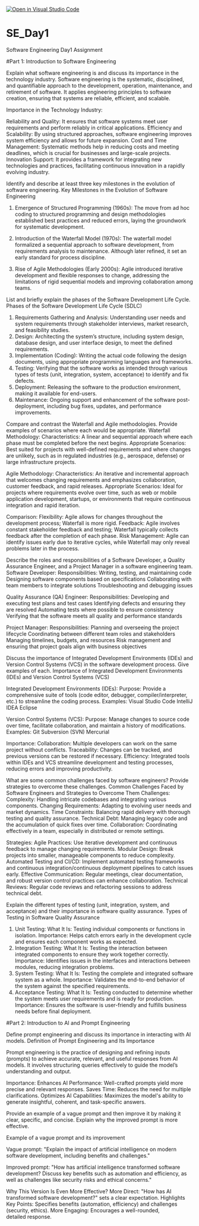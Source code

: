 [![Open in Visual Studio Code](https://classroom.github.com/assets/open-in-vscode-2e0aaae1b6195c2367325f4f02e2d04e9abb55f0b24a779b69b11b9e10269abc.svg)](https://classroom.github.com/online_ide?assignment_repo_id=18493702&assignment_repo_type=AssignmentRepo)
# SE_Day1
Software Engineering Day1 Assignment

#Part 1: Introduction to Software Engineering

Explain what software engineering is and discuss its importance in the technology industry.
Software engineering is the systematic, disciplined, and quantifiable approach to the development, operation, maintenance, and retirement of software. It applies engineering principles to software creation, ensuring that systems are reliable, efficient, and scalable.

Importance in the Technology Industry:

Reliability and Quality: It ensures that software systems meet user requirements and perform reliably in critical applications.
Efficiency and Scalability: By using structured approaches, software engineering improves system efficiency and allows for future expansion.
Cost and Time Management: Systematic methods help in reducing costs and meeting deadlines, which is crucial for businesses and large-scale projects.
Innovation Support: It provides a framework for integrating new technologies and practices, facilitating continuous innovation in a rapidly evolving industry.


Identify and describe at least three key milestones in the evolution of software engineering.
Key Milestones in the Evolution of Software Engineering

1. Emergence of Structured Programming (1960s):
The move from ad hoc coding to structured programming and design methodologies established best practices and reduced errors, laying the groundwork for systematic development.


2. Introduction of the Waterfall Model (1970s):
The waterfall model formalized a sequential approach to software development, from requirements analysis to maintenance. Although later refined, it set an early standard for process discipline.


3. Rise of Agile Methodologies (Early 2000s):
Agile introduced iterative development and flexible responses to change, addressing the limitations of rigid sequential models and improving collaboration among teams.


List and briefly explain the phases of the Software Development Life Cycle.
Phases of the Software Development Life Cycle (SDLC)
1. Requirements Gathering and Analysis:
Understanding user needs and system requirements through stakeholder interviews, market research, and feasibility studies.
2. Design:
Architecting the system’s structure, including system design, database design, and user interface design, to meet the defined requirements.
3. Implementation (Coding):
Writing the actual code following the design documents, using appropriate programming languages and frameworks.
4. Testing:
Verifying that the software works as intended through various types of tests (unit, integration, system, acceptance) to identify and fix defects.
5. Deployment:
Releasing the software to the production environment, making it available for end-users.
6. Maintenance:
Ongoing support and enhancement of the software post-deployment, including bug fixes, updates, and performance improvements.


Compare and contrast the Waterfall and Agile methodologies. Provide examples of scenarios where each would be appropriate.
Waterfall Methodology:
Characteristics:
A linear and sequential approach where each phase must be completed before the next begins.
Appropriate Scenarios:
Best suited for projects with well-defined requirements and where changes are unlikely, such as in regulated industries (e.g., aerospace, defense) or large infrastructure projects.

Agile Methodology:
Characteristics:
An iterative and incremental approach that welcomes changing requirements and emphasizes collaboration, customer feedback, and rapid releases.
Appropriate Scenarios:
Ideal for projects where requirements evolve over time, such as web or mobile application development, startups, or environments that require continuous integration and rapid iteration.

Comparison:
Flexibility: Agile allows for changes throughout the development process; Waterfall is more rigid.
Feedback: Agile involves constant stakeholder feedback and testing; Waterfall typically collects feedback after the completion of each phase.
Risk Management: Agile can identify issues early due to iterative cycles, while Waterfall may only reveal problems later in the process.


Describe the roles and responsibilities of a Software Developer, a Quality Assurance Engineer, and a Project Manager in a software engineering team.
Software Developer:
Responsibilities:
Writing, testing, and maintaining code
Designing software components based on specifications
Collaborating with team members to integrate solutions
Troubleshooting and debugging issues

Quality Assurance (QA) Engineer:
Responsibilities:
Developing and executing test plans and test cases
Identifying defects and ensuring they are resolved
Automating tests where possible to ensure consistency
Verifying that the software meets all quality and performance standards

Project Manager:
Responsibilities:
Planning and overseeing the project lifecycle
Coordinating between different team roles and stakeholders
Managing timelines, budgets, and resources
Risk management and ensuring that project goals align with business objectives


Discuss the importance of Integrated Development Environments (IDEs) and Version Control Systems (VCS) in the software development process. Give examples of each.
 Importance of Integrated Development Environments (IDEs) and Version Control Systems (VCS)

Integrated Development Environments (IDEs):
Purpose:
Provide a comprehensive suite of tools (code editor, debugger, compiler/interpreter, etc.) to streamline the coding process.
Examples:
Visual Studio Code
IntelliJ IDEA
Eclipse

Version Control Systems (VCS):
Purpose:
Manage changes to source code over time, facilitate collaboration, and maintain a history of modifications.
Examples:
Git
Subversion (SVN)
Mercurial

Importance:
Collaboration: Multiple developers can work on the same project without conflicts.
Traceability: Changes can be tracked, and previous versions can be restored if necessary.
Efficiency: Integrated tools within IDEs and VCS streamline development and testing processes, reducing errors and improving productivity.


What are some common challenges faced by software engineers? Provide strategies to overcome these challenges.
Common Challenges Faced by Software Engineers and Strategies to Overcome Them
Challenges:
Complexity: Handling intricate codebases and integrating various components.
Changing Requirements: Adapting to evolving user needs and market dynamics.
Time Constraints: Balancing rapid delivery with thorough testing and quality assurance.
Technical Debt: Managing legacy code and the accumulation of quick fixes over time.
Collaboration: Coordinating effectively in a team, especially in distributed or remote settings.

Strategies:
Agile Practices: Use iterative development and continuous feedback to manage changing requirements.
Modular Design: Break projects into smaller, manageable components to reduce complexity.
Automated Testing and CI/CD: Implement automated testing frameworks and continuous integration/continuous deployment pipelines to catch issues early.
Effective Communication: Regular meetings, clear documentation, and robust version control practices can enhance collaboration.
Technical Reviews: Regular code reviews and refactoring sessions to address technical debt.


Explain the different types of testing (unit, integration, system, and acceptance) and their importance in software quality assurance.
Types of Testing in Software Quality Assurance

1. Unit Testing:
What It Is: Testing individual components or functions in isolation.
Importance: Helps catch errors early in the development cycle and ensures each component works as expected.
2. Integration Testing:
What It Is: Testing the interaction between integrated components to ensure they work together correctly.
Importance: Identifies issues in the interfaces and interactions between modules, reducing integration problems.
3. System Testing:
What It Is: Testing the complete and integrated software system as a whole.
Importance: Validates the end-to-end behavior of the system against the specified requirements.
4. Acceptance Testing:
What It Is: Testing conducted to determine whether the system meets user requirements and is ready for production.
Importance: Ensures the software is user-friendly and fulfills business needs before final deployment.




#Part 2: Introduction to AI and Prompt Engineering


Define prompt engineering and discuss its importance in interacting with AI models.
Definition of Prompt Engineering and Its Importance

Prompt engineering is the practice of designing and refining inputs (prompts) to achieve accurate, relevant, and useful responses from AI models. It involves structuring queries effectively to guide the model’s understanding and output.

Importance:
Enhances AI Performance: Well-crafted prompts yield more precise and relevant responses.
Saves Time: Reduces the need for multiple clarifications.
Optimizes AI Capabilities: Maximizes the model's ability to generate insightful, coherent, and task-specific answers.


Provide an example of a vague prompt and then improve it by making it clear, specific, and concise. Explain why the improved prompt is more effective.

Example of a vague prompt and its improvement

Vague prompt:
"Explain the impact of artificial intelligence on modern software development, including benefits and challenges."

Improved prompt:
"How has artificial intelligence transformed software development? Discuss key benefits such as automation and efficiency, as well as challenges like security risks and ethical concerns."

Why This Version Is Even More Effective?
More Direct: "How has AI transformed software development?" sets a clear expectation.
Highlights Key Points: Specifies benefits (automation, efficiency) and challenges (security, ethics).
More Engaging: Encourages a well-rounded, detailed response.
